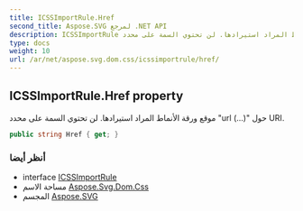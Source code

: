 ```yaml
---
title: ICSSImportRule.Href
second_title: Aspose.SVG لمرجع .NET API
description: ICSSImportRule ملكية. موقع ورقة الأنماط المراد استيرادها. لن تحتوي السمة على محدد url ... حول URI.
type: docs
weight: 10
url: /ar/net/aspose.svg.dom.css/icssimportrule/href/
---
```

## ICSSImportRule.Href property

موقع ورقة الأنماط المراد استيرادها. لن تحتوي السمة على محدد "url (...)" حول URI.

```csharp
public string Href { get; }
```

### أنظر أيضا

* interface [ICSSImportRule](../)
* مساحة الاسم [Aspose.Svg.Dom.Css](../../icssimportrule/)
* المجسم [Aspose.SVG](../../../)


